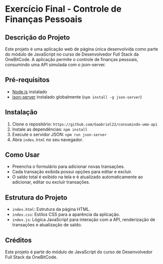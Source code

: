 # Exercício Final - Controle de Finanças Pessoais

## Descrição do Projeto
Este projeto é uma aplicação web de página única desenvolvida como parte do módulo de JavaScript no curso de Desenvolvedor Full Stack da OneBitCode. A aplicação permite o controle de finanças pessoais, consumindo uma API simulada com o json-server.

## Pré-requisitos
- [Node.js](https://nodejs.org/) instalado
- [json-server](https://github.com/typicode/json-server) instalado globalmente (`npm install -g json-server`)

## Instalação
1. Clone o repositório: `https://github.com/Gaabriel22/consumindo-uma-api`
2. Instale as dependências: `npm install`
3. Execute o servidor JSON: `npm run json-server`
4. Abra `index.html` no seu navegador.

## Como Usar
- Preencha o formulário para adicionar novas transações.
- Cada transação exibida possui opções para editar e excluir.
- O saldo total é exibido na tela e é atualizado automaticamente ao adicionar, editar ou excluir transações.

## Estrutura do Projeto
- `index.html`: Estrutura da página HTML.
- `index.css`: Estilos CSS para a aparência da aplicação.
- `index.js`: Lógica JavaScript para interação com a API, renderização de transações e atualização de saldo.

## Créditos
Este projeto é parte do módulo de JavaScript do curso de Desenvolvedor Full Stack da OneBitCode.

